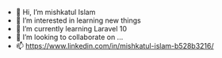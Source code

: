 - 👋 Hi, I’m mishkatul Islam
- 👀 I’m interested in learning new things
- 🌱 I’m currently learning Laravel 10 
- 💞️ I’m looking to collaborate on ...
- 📫 https://www.linkedin.com/in/mishkatul-islam-b528b3216/

<!---
mishkat01/mishkat01 is a ✨ special ✨ repository because its `README.md` (this file) appears on your GitHub profile.
You can click the Preview link to take a look at your changes.
--->
